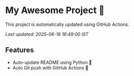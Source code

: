 # My Awesome Project 🚀

This project is automatically updated using GitHub Actions.

_Last updated: 2025-06-18 16:49:00 IST_

## Features
- Auto-update README using Python 🐍
- Auto Git push with GitHub Actions 🤖
